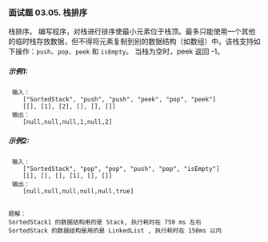 ### 面试题 03.05. 栈排序

栈排序。 编写程序，对栈进行排序使最小元素位于栈顶。最多只能使用一个其他的临时栈存放数据，但不得将元素复制到别的数据结构（如数组）中。该栈支持如下操作：`push`、`pop`、`peek` 和 `isEmpty`。
当栈为空时，peek 返回 -1。

##### 示例1:

```text
 输入：
    ["SortedStack", "push", "push", "peek", "pop", "peek"]
    [[], [1], [2], [], [], []]
 输出：
    [null,null,null,1,null,2]

```
##### 示例2:

```text
 输入： 
    ["SortedStack", "pop", "pop", "push", "pop", "isEmpty"]
    [[], [], [], [1], [], []]
 输出：
    [null,null,null,null,null,true]

```


```text

题解：
SortedStack1 的数据结构用的是 Stack, 执行耗时在 750 ms 左右
SortedStack 的数据结构是用的是 LinkedList , 执行耗时在 150ms 以内

```

